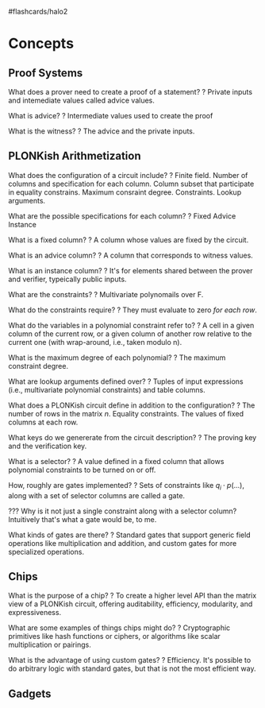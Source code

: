 #flashcards/halo2

# Concepts

## Proof Systems

What does a prover need to create a proof of a statement?
?
Private inputs and intemediate values called advice values.
<!--SR:2022-08-07,11,250-->

What is advice?
?
Intermediate values used to create the proof
<!--SR:2022-08-04,9,250-->

What is the witness?
?
The advice and the private inputs.
<!--SR:2022-08-07,13,270-->

## PLONKish Arithmetization

What does the configuration of a circuit include?
?
Finite field.
Number of columns and specification for each column.
Column subset that participate in equality constrains.
Maximum consraint degree.
Constraints.
Lookup arguments.
<!--SR:2022-07-28,2,190-->

What are the possible specifications for each column?
?
Fixed
Advice
Instance
<!--SR:2022-08-01,7,230-->

What is a fixed column?
?
A column whose values are fixed by the circuit.
<!--SR:2022-08-10,14,270-->

What is an advice column?
?
A column that corresponds to witness values.
<!--SR:2022-08-03,8,230-->

What is an instance column?
?
It's for elements shared between the prover and verifier, typeically public inputs.
<!--SR:2022-07-29,3,230-->

What are the constraints?
?
Multivariate polynomails over F.
<!--SR:2022-08-06,12,270-->

What do the constraints require?
?
They must evaluate to zero *for each row*.
<!--SR:2022-07-30,5,230-->

What do the variables in a polynomial constraint refer to?
?
A cell in a given column of the current row, or a given column of another row relative to the current one (with wrap-around, i.e., taken modulo n).
<!--SR:2022-07-29,4,210-->

What is the maximum degree of each polynomial?
?
The maximum constraint degree.
<!--SR:2022-07-31,6,230-->

What are lookup arguments defined over?
?
Tuples of input expressions (i.e., multivariate polynomial constraints) and table columns.
<!--SR:2022-07-29,3,230-->

What does a PLONKish circuit define in addition to the configuration?
?
The number of rows in the matrix $n$.
Equality constraints.
The values of fixed columns at each row.
<!--SR:2022-07-28,1,150-->

What keys do we genererate from the circuit description?
?
The proving key and the verification key.
<!--SR:2022-08-11,15,270-->

What is a selector?
?
A value defined in a fixed column that allows polynomial constraints to be turned on or off.
<!--SR:2022-07-30,5,250-->

How, roughly are gates implemented?
?
Sets of constraints like $q_i \cdot p(...)$, along with a set of selector columns are called a gate.
<!--SR:2022-08-02,8,250-->

??? Why is it not just a single constraint along with a selector column? Intuitively that's what a gate would be, to me.

What kinds of gates are there?
?
Standard gates that support generic field operations like multiplication and addition, and custom gates for more specialized operations.
<!--SR:2022-08-09,13,270-->

## Chips

What is the purpose of a chip?
?
To create a higher level API than the matrix view of a PLONKish circuit, offering auditability, efficiency, modularity, and expressiveness.
<!--SR:2022-08-12,16,270-->

What are some examples of things chips might do?
?
Cryptographic primitives like hash functions or ciphers, or algorithms like scalar multiplication or pairings.
<!--SR:2022-08-05,10,250-->

What is the advantage of using custom gates?
?
Efficiency. It's possible to do arbitrary logic with standard gates, but that is not the most efficient way.
<!--SR:2022-08-08,13,270-->

## Gadgets